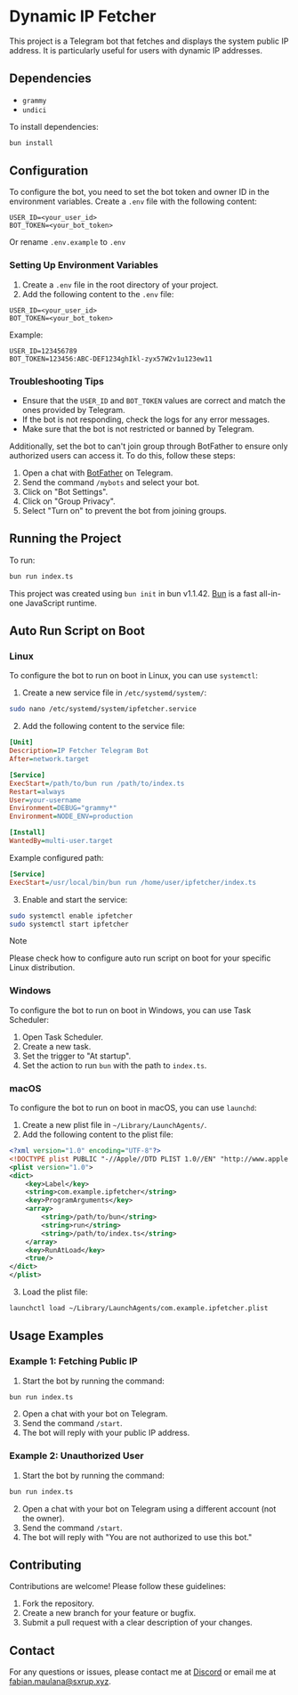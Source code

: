 # Dynamic IP Fetcher

This project is a Telegram bot that fetches and displays the system public IP address. It is particularly useful for users with dynamic IP addresses.

## Dependencies

- `grammy`
- `undici`

To install dependencies:

```bash
bun install
```

## Configuration

To configure the bot, you need to set the bot token and owner ID in the environment variables. Create a `.env` file with the following content:

```
USER_ID=<your_user_id>
BOT_TOKEN=<your_bot_token>
```

Or rename `.env.example` to `.env`

### Setting Up Environment Variables

1. Create a `.env` file in the root directory of your project.
2. Add the following content to the `.env` file:

```
USER_ID=<your_user_id>
BOT_TOKEN=<your_bot_token>
```

Example:

```
USER_ID=123456789
BOT_TOKEN=123456:ABC-DEF1234ghIkl-zyx57W2v1u123ew11
```

### Troubleshooting Tips

- Ensure that the `USER_ID` and `BOT_TOKEN` values are correct and match the ones provided by Telegram.
- If the bot is not responding, check the logs for any error messages.
- Make sure that the bot is not restricted or banned by Telegram.

Additionally, set the bot to can't join group through BotFather to ensure only authorized users can access it. To do this, follow these steps:

1. Open a chat with [BotFather](https://t.me/botfather) on Telegram.
2. Send the command `/mybots` and select your bot.
3. Click on "Bot Settings".
4. Click on "Group Privacy".
5. Select "Turn on" to prevent the bot from joining groups.

## Running the Project

To run:

```bash
bun run index.ts
```

This project was created using `bun init` in bun v1.1.42. [Bun](https://bun.sh) is a fast all-in-one JavaScript runtime.

## Auto Run Script on Boot

### Linux

To configure the bot to run on boot in Linux, you can use `systemctl`:

1. Create a new service file in `/etc/systemd/system/`:

```bash
sudo nano /etc/systemd/system/ipfetcher.service
```

2. Add the following content to the service file:

```ini
[Unit]
Description=IP Fetcher Telegram Bot
After=network.target

[Service]
ExecStart=/path/to/bun run /path/to/index.ts
Restart=always
User=your-username
Environment=DEBUG="grammy*"
Environment=NODE_ENV=production

[Install]
WantedBy=multi-user.target
```

Example configured path:

```ini
[Service]
ExecStart=/usr/local/bin/bun run /home/user/ipfetcher/index.ts
```

3. Enable and start the service:

```bash
sudo systemctl enable ipfetcher
sudo systemctl start ipfetcher
```

> [!NOTE]
> Please check how to configure auto run script on boot for your specific Linux distribution.

### Windows

To configure the bot to run on boot in Windows, you can use Task Scheduler:

1. Open Task Scheduler.
2. Create a new task.
3. Set the trigger to "At startup".
4. Set the action to run `bun` with the path to `index.ts`.

### macOS

To configure the bot to run on boot in macOS, you can use `launchd`:

1. Create a new plist file in `~/Library/LaunchAgents/`.
2. Add the following content to the plist file:

```xml
<?xml version="1.0" encoding="UTF-8"?>
<!DOCTYPE plist PUBLIC "-//Apple//DTD PLIST 1.0//EN" "http://www.apple.com/DTDs/PropertyList-1.0.dtd">
<plist version="1.0">
<dict>
    <key>Label</key>
    <string>com.example.ipfetcher</string>
    <key>ProgramArguments</key>
    <array>
        <string>/path/to/bun</string>
        <string>run</string>
        <string>/path/to/index.ts</string>
    </array>
    <key>RunAtLoad</key>
    <true/>
</dict>
</plist>
```

3. Load the plist file:

```bash
launchctl load ~/Library/LaunchAgents/com.example.ipfetcher.plist
```

## Usage Examples

### Example 1: Fetching Public IP

1. Start the bot by running the command:

```bash
bun run index.ts
```

2. Open a chat with your bot on Telegram.
3. Send the command `/start`.
4. The bot will reply with your public IP address.

### Example 2: Unauthorized User

1. Start the bot by running the command:

```bash
bun run index.ts
```

2. Open a chat with your bot on Telegram using a different account (not the owner).
3. Send the command `/start`.
4. The bot will reply with "You are not authorized to use this bot."

## Contributing

Contributions are welcome! Please follow these guidelines:

1. Fork the repository.
2. Create a new branch for your feature or bugfix.
3. Submit a pull request with a clear description of your changes.

## Contact

For any questions or issues, please contact me at [Discord](https://discord.com/users/681843628317868049) or email me at <fabian.maulana@sxrup.xyz>.
